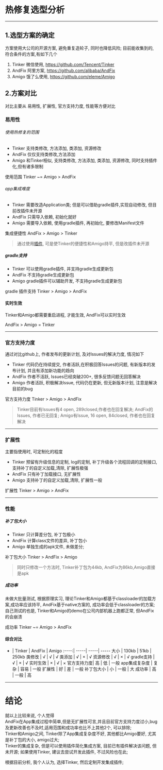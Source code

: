 # 热修复选型分析
-----
## 1.选型方案的确定
方案使用大公司的开源方案, 避免重复造轮子, 同时也降低风险;
目前能收集到的,符合条件的方案,有如下几个
1. Tinker 微信使用, https://github.com/Tencent/Tinker 
2. AndFix 阿里方案, https://github.com/alibaba/AndFix
3. Amigo 饿了么使用, https://github.com/eleme/Amigo


## 2.方案对比
对比主要从 易用性, 扩展性, 官方支持力度, 性能等方便对比

### 易用性
###### 使用热修复的范围
- Tinker 支持类修改, 方法添加, 类添加, 资源修改
- AndFix 仅仅支持类修改,方法添加
- Amigo 和Tinker相似, 支持类修改, 方法添加, 类添加, 资源修改, 同时支持插件化,但有诸多限制

使用范围 Tinker ~= Amigo > AndFix

###### app集成难度
- Tinker 需要改造Application类; 但是可以借助gradle插件,实现自动修改, 但目前改插件未开源
- AndFix 只需导入依赖, 初始化就好
- Amigo	需要导入依赖, 使用gradle插件, 再初始化, 要修改Manifest文件

集成便捷性  AndFix > Amigo > Tinker

> 通过使用[插件](https://github.com/TinkerPatch/tinkerpatch-sdk), 可是使Tinker的便捷性和Amigo持平, 但是改插件未开源

##### gradle支持
- Tinker 可以使用gradle插件, 并支持gradle生成更新包
- AndFix 不支持gradle生成更新包
- Amigo	gradle插件可以辅助开发, 不支持gradle生成更新包

gradle 插件支持 Tinker > Amigo > AndFix


#### 实时生效
Tinker和Amigo都需要重启进程, 才能生效, AndFix可以实时生效

 AndFix > Amigo = Tinker


-----
### 官方支持力度
通过对比github上, 作者发布的更新计划, 及对Issues的解决力度, 情况如下    
- Tinker 代码仍在持续提交, 作者活跃,在积极回答Issues的问题, 有新版本的发布计划, 并且有添加新功能的趋向   
- AndFix 作者不活跃, Issues已经突破200+, 很多反馈问题无回答解决
- Amigo  作者活跃, 积极解决Issue, 代码仍在更新, 但无新版本计划, 注意是解决目前的bug

官方支持力度 Tinker > Amigo > AndFix

> Tinker目前有Issues有4 open, 289closed,作者也在回复解决; AndFix的Issues, 作者已无回复; Amigo有Issue, 16 open, 84closed, 作者也在回复解决

----
### 扩展性
主要指使用时, 可定制化的程度
- Tinker 预留有升级信息的定制, log的定制, 补丁升级各个流程回调的定制接口,支持补丁的自定义加载,清除, 扩展性极强
- AndFix 只有补丁加载接口, 无扩展性
- Amigo 支持补丁的自定义加载,清除, 扩展性一般

扩展性 Tinker > Amigo > AndFix

-----
### 性能
##### 补丁包大小
- Tinker 只计算差分包, 补丁包极小
- AndFix 计算class文件的差异, 补丁包小
- Amigo 单独生成的apk文件, 未做差分; 


补丁包大小  Tinker > AndFix > Amigo

> 同时只修改一个方法时, Tinker补丁包为44kb, AndFix为86kb,Amigo直接是apk

##### 成功率
未做大批量测试, 根据原理实习, 理论Tinker和Amigo都基于classloader的加载方案,成功率应该持平, AndFix基于native方案的, 成功率会低于classloader的方案;    
自己测试的也是, Tinker和Amigo的demo在公司内部机器上跑都正常, 但AndFix的会崩溃

成功率 Tinker ~= Amigo > AndFix

#### 综合对比

 - | Tinker | AndFix | Amigo
:----:| -----| -----| -----
大小	| 130kb	| 51kb	| 250kb
类修改 | √	| √	| √
类添加 | √	| ×	| √
资源修改 | √	| ×	| √
gradle支持 | √	| ×	| √
实时生效 | × |	√	| ×
官方支持力度| 高 | 低	| 一般
app集成复杂度 | 复杂 | 容易 | 一般
扩展性	| 好		| 差 	| 一般
补丁包大小 | 小 | 一般 | 大
成功率 | 高	| 一般 | 高




----
# 结论
就以上比较来说, 个人觉得   
AndFix在App集成过程中简单,但是无扩展性可言,并且目前官方支持力度过小,bug及更新改善也不及时,适用范围和成功率也比不上其他2个, 可以排除;    
Tinker和Amigo之间, Tinker除了App集成复杂度不好, 其他都比Amigo要好, 尤其是补丁包的大小, amigo过大;   
Tinker的集成复杂, 但是可以使用插件简化集成方案, 目前已有插件解决该问题, 但未开源; 如果使用Tinker, 建议去尝试开发此插件, 不过风险也在此;   

根据目前分析, 我个人认为,  选择Tinker, 然后定制开发集成插件; 














 	

 

